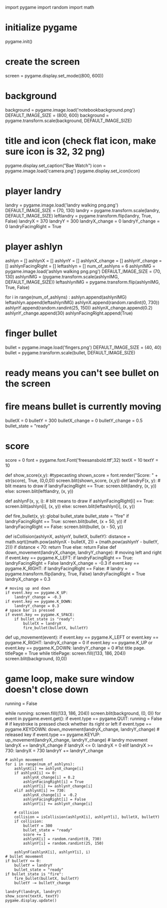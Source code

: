 import pygame
import random
import math

# initialize pygame
pygame.init()

# create the screen
screen = pygame.display.set_mode((800, 600))

# background
background = pygame.image.load('notebookbackground.png')
DEFAULT_IMAGE_SIZE = (800, 600)
background = pygame.transform.scale(background, DEFAULT_IMAGE_SIZE)

# title and icon (check flat icon, make sure icon is 32, 32 png)
pygame.display.set_caption("Bae Watch")
icon = pygame.image.load('camera.png')
pygame.display.set_icon(icon)

# player landry
landry = pygame.image.load('landry walking png.png')
DEFAULT_IMAGE_SIZE = (70, 130)
landry = pygame.transform.scale(landry, DEFAULT_IMAGE_SIZE)
leftlandry = pygame.transform.flip(landry, True, False)
landryX = 370
landryY = 300
landryX_change = 0
landryY_change = 0
landryFacingRight = True

# player ashlyn
ashlyn = []
ashlynX = []
ashlynY = []
ashlynX_change = []
ashlynY_change = []
ashlynFacingRight = []
leftashlyn = []
num_of_ashlyns = 6
ashlynIMG = pygame.image.load('ashlyn walking png.png')
DEFAULT_IMAGE_SIZE = (70, 130)
ashlynIMG = (pygame.transform.scale(ashlynIMG, DEFAULT_IMAGE_SIZE))
leftashlynIMG = pygame.transform.flip(ashlynIMG, True, False)

for i in range(num_of_ashlyns) :
    ashlyn.append(ashlynIMG)
    leftashlyn.append(leftashlynIMG)
    ashlynX.append(random.randint(0, 730))
    ashlynY.append(random.randint(25, 150))
    ashlynX_change.append(0.2)
    ashlynY_change.append(30)
    ashlynFacingRight.append(True)


# finger bullet
bullet = pygame.image.load('fingers.png')
DEFAULT_IMAGE_SIZE = (40, 40)
bullet = pygame.transform.scale(bullet, DEFAULT_IMAGE_SIZE)
# ready means you can't see bullet on the screen
# fire means bullet is currently moving
bulletX = 0
bulletY = 300
bulletX_change = 0
bulletY_change = 0.5
bullet_state = "ready"

# score
score = 0
font = pygame.font.Font('freesansbold.ttf',32)
textX = 10
textY = 10

def show_score(x,y):
    #typecasting
    shown_score = font.render("Score: " + str(score), True, (0,0,0))
    screen.blit(shown_score, (x,y))
def landryF(x, y):
    # blit means to draw
    if landryFacingRight == True:
        screen.blit(landry, (x, y))
    else:
        screen.blit(leftlandry, (x, y))


def ashlynF(x, y, i):
    # blit means to draw
    if ashlynFacingRight[i] == True:
        screen.blit(ashlyn[i], (x, y))
    else:
        screen.blit(leftashlyn[i], (x, y))


def fire_bullet(x, y):
    global bullet_state
    bullet_state = "fire"
    if landryFacingRight == True:
        screen.blit(bullet, (x + 50, y))
    if landryFacingRight == False:
        screen.blit(bullet, (x - 50, y))

def isCollision(ashlynX, ashlynY, bulletX, bulletY):
    distance = math.sqrt((math.pow(ashlynX - bulletX, 2)) + (math.pow(ashlynY - bulletY, 2)))
    if distance < 70:
        return True
    else:
        return False
def down_movement(landryX_change, landryY_change):
    # moving left and right
    if event.key == pygame.K_LEFT:
        if landryFacingRight == True:
            landryFacingRight = False
        landryX_change = -0.3
    if event.key == pygame.K_RIGHT:
        if landryFacingRight == False:
            # landry = pygame.transform.flip(landry, True, False)
            landryFacingRight = True
        landryX_change = 0.3

    # moving up and down
    if event.key == pygame.K_UP:
        landryY_change = -0.3
    if event.key == pygame.K_DOWN:
        landryY_change = 0.3
    # space bar is pressed
    if event.key == pygame.K_SPACE:
        if bullet_state is "ready":
            bulletX = landryX
            fire_bullet(bulletX, bulletY)
            
def up_movement(event):
    if event.key == pygame.K_LEFT or event.key == pygame.K_RIGHT:
        landryX_change = 0
    if event.key == pygame.K_UP or event.key == pygame.K_DOWN:
        landryY_change = 0
#1st title page.
titlePage = True
while titlePage:
    screen.fill((133, 186, 204))
    screen.blit(background, (0,0))
    
# game loop, make sure window doesn't close down
running = False

while running:
    screen.fill((133, 186, 204))
    screen.blit(background, (0, 0))
    for event in pygame.event.get():
        if event.type == pygame.QUIT:
            running = False
        # if keystroke is pressed check whether its right or left
        if event.type == pygame.KEYDOWN:
            down_movement(landryX_change, landryY_change)
        # released key
        if event.type == pygame.KEYUP:
            up_movement(landryX_change, landryY_change)
    # landry movement
    landryX += landryX_change
    if landryX <= 0:
        landryX = 0
    elif landryX >= 730:
        landryX = 730
    landryY += landryY_change

    # ashlyn movement
    for i in range(num_of_ashlyns):
        ashlynX[i] += ashlynX_change[i]
        if ashlynX[i] <= 0:
            ashlynX_change[i] = 0.2
            ashlynFacingRight[i] = True
            ashlynY[i] += ashlynY_change[i]
        elif ashlynX[i] >= 730:
            ashlynX_change[i] = -0.2
            ashlynFacingRight[i] = False
            ashlynY[i] += ashlynY_change[i]

        # collision
        collision = isCollision(ashlynX[i], ashlynY[i], bulletX, bulletY)
        if collision:
            bulletY = 300
            bullet_state = "ready"
            score += 1
            ashlynX[i] = random.randint(0, 730)
            ashlynY[i] = random.randint(25, 150)

        ashlynF(ashlynX[i], ashlynY[i], i)
    # bullet movement
    if bulletY <= 0:
        bulletY = landryY
        bullet_state = "ready"
    if bullet_state is "fire":
        fire_bullet(bulletX, bulletY)
        bulletY -= bulletY_change
        
    landryF(landryX, landryY)
    show_score(textX, textY)
    pygame.display.update()
